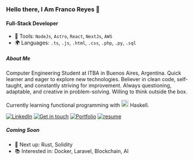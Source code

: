 ### Hello there, I Am Franco Reyes 👋

#### Full-Stack Developer

- 🔧 Tools: `NodeJs`, `Astro`, `React`, `NextJs`, `AWS`
- 🌍 Languages: `.ts`, `.js`, `.html`, `.css`, `.php`, `.py`, `.sql`


##### About Me
Computer Engineering Student at ITBA in Buenos Aires, Argentina.
Quick learner and eager to explore new technologies. Believer in clean code, self-taught, and constantly striving for improvement. Always questioning, adaptable, and creative in problem-solving. Willing to think outside the box.

Currently learning functional programming with <img src="https://upload.wikimedia.org/wikipedia/commons/1/1c/Haskell-Logo.svg" alt="Haskell Logo" height="20"> Haskell.

<p>
<a href="https://www.linkedin.com/in/franco-david-reyes"><img src="https://img.shields.io/badge/LinkedIn--_.svg?style=social&logo=linkedin" alt="LinkedIn"></a>
 <a href="mailto:fdreyes.dev@gmail.com" target="_blank"> <img src="https://img.shields.io/badge/-fdreyes.dev%40gmail.com-white?style=social&logo=Gmail" alt="Get in touch"></a>
 <a href="https://francoreyes.vercel.app" target="_blank"> <img src="https://img.shields.io/badge/-portfolio-white?style=social&logo=codementor" alt="Portfolio"></a>
 <a href="./Resume - Franco Reyes.pdf" target="_blank"> <img src="https://img.shields.io/badge/-resume-black?style=social&logo=read.cv" alt="resume"></a>
 

</p>  

##### Coming Soon

- 🚀 Next up: Rust, Solidity
- 📚 Interested in: Docker, Laravel, Blockchain, AI
